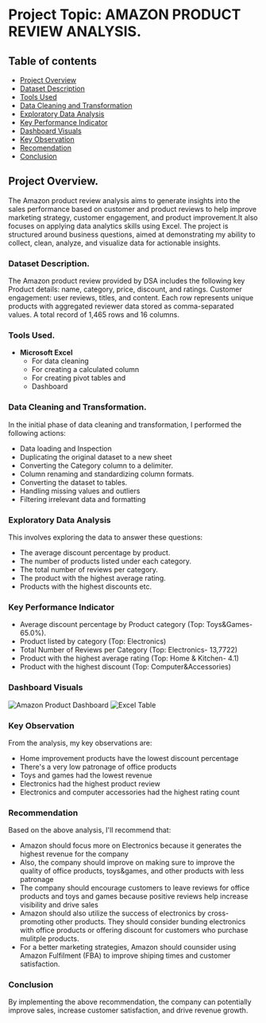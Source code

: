# Project Topic: AMAZON PRODUCT REVIEW ANALYSIS.
## Table of contents
- [ Project Overview](#project-overview)
- [Dataset Description](#dataset-description)
- [Tools Used](tools-used)
- [Data Cleaning and Transformation](data-cleaning-and-transformation)
- [Exploratory Data Analysis](exploratory-data-analysis)
- [Key Performance Indicator](key-performance-inidcator)
- [Dashboard Visuals](dashboard-visuals)
- [Key Observation](key-observation)
- [Recomendation](recommendation)
- [Conclusion](conclusion)
## Project Overview.
The Amazon product review analysis aims to generate insights into the sales performance based on customer and product reviews to help improve marketing strategy, customer engagement, and product improvement.It also focuses on applying data analytics skills using Excel.  The project is structured around business questions, aimed at demonstrating my ability to collect, clean, analyze, and visualize data for actionable insights.
### Dataset Description.
The Amazon product review provided by DSA includes the following key Product details: name, category, price, discount, and ratings. Customer engagement: user reviews, titles, and content. Each row represents unique products with aggregated reviewer data stored as comma-separated values. A total record of 1,465 rows and 16 columns.
### Tools Used.
- **Microsoft Excel**
     - For data cleaning
     - For creating a calculated column
     - For creating pivot tables and
     - Dashboard
### Data Cleaning and Transformation.
In the initial phase of data cleaning and transformation, I performed the following actions:
- Data loading and Inspection
- Duplicating the original dataset to a new sheet
- Converting the Category column to a delimiter.
- Column renaming and standardizing column formats.
- Converting the dataset to tables.
- Handling missing values and outliers
- Filtering irrelevant data and formatting
### Exploratory Data Analysis
This involves exploring the data to answer these questions:
- The average discount percentage by product.
- The number of products listed under each category.
- The total number of reviews per category.
- The product with the highest average rating.
- Products with the highest discounts etc.
### Key Performance Indicator
- Average discount percentage by Product category (Top: Toys&Games- 65.0%).
- Product listed by category (Top: Electronics)
- Total Number of Reviews per Category (Top: Electronics- 13,7722)
- Product with the highest average rating (Top: Home & Kitchen- 4.1)
- Product with the highest discount (Top: Computer&Accessories)
### Dashboard Visuals
![Amazon Product Dashboard](https://github.com/user-attachments/assets/2d25eea0-1070-4105-80f7-740e62c3a828)
![Excel Table](https://github.com/user-attachments/assets/4058df46-cb2d-4ee4-815a-aa0201f414ac)
  
### Key Observation
From the analysis, my key observations are:
- Home improvement products have the lowest discount percentage
- There's a very low patronage of office products
- Toys and games had the lowest revenue
- Electronics had the highest product review
- Electronics and computer accessories had the highest rating count
### Recommendation
 Based on the above analysis, I'll recommend that:
- Amazon should focus more on Electronics because it generates the highest revenue for the company
- Also, the company should improve on making sure to improve the quality of office products, toys&games, and other products with less patronage
- The company should encourage customers to leave reviews for office products and toys and games because positive reviews help increase visibility and drive sales
- Amazon should also utilize the success of electronics by cross-promoting other products. They should consider bunding electronics with office products or offering discount for customers who purchase mulitple products.
- For a better marketing strategies, Amazon should counsider using Amazon Fulfilment (FBA) to improve shiping times and customer satisfaction.
### Conclusion
By implementing the above recommendation, the company can potentially improve sales, increase customer satisfaction, and drive revenue growth.






























